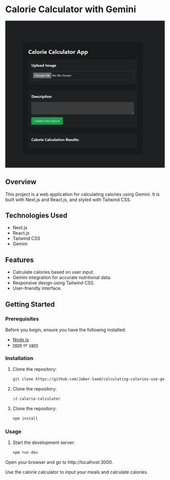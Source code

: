 # Calorie Calculator with Gemini

![Project Logo](/public/gitHub.png)

## Overview

This project is a web application for calculating calories using Gemini. It is built with Next.js and React.js, and styled with Tailwind CSS.

## Technologies Used

- Next.js
- React.js
- Tailwind CSS
- Gemini

## Features

- Calculate calories based on user input.
- Gemini integration for accurate nutritional data.
- Responsive design using Tailwind CSS.
- User-friendly interface.

## Getting Started

### Prerequisites

Before you begin, ensure you have the following installed:

- [Node.js](https://nodejs.org/)
- [npm](https://www.npmjs.com/) or [yarn](https://yarnpkg.com/)

### Installation

1. Clone the repository:

   ```bash
   git clone https://github.com/Jaber-Saed/calculating-calories-use-gemini.git
   
2. Clone the repository:
      ```bash
     cd calorie-calculator

2. Clone the repository:
      ```bash
     npm install

### Usage

1. Start the development server:


   ```bash
   npm run dev

Open your browser and go to http://localhost:3000.

Use the calorie calculator to input your meals and calculate calories.     